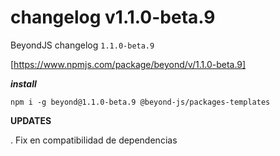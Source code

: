 # changelog v1.1.0-beta.9

BeyondJS changelog `1.1.0-beta.9`

[https://www.npmjs.com/package/beyond/v/1.1.0-beta.9]

**_install_**

```
npm i -g beyond@1.1.0-beta.9 @beyond-js/packages-templates
```

**UPDATES**

. Fix en compatibilidad de dependencias
